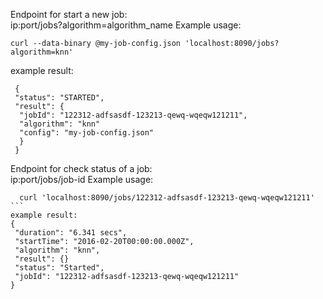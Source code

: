 
Endpoint for start a new job:<br/>
  ip:port/jobs?algorithm=algorithm_name
  Example usage: 
  
    curl --data-binary @my-job-config.json 'localhost:8090/jobs?algorithm=knn'
    
  example result:
  ```
   {
   "status": "STARTED",
   "result": {
    "jobId": "122312-adfsasdf-123213-qewq-wqeqw121211",
    "algorithm": "knn"
    "config": "my-job-config.json"
    }
   }
  ```
    
    
Endpoint for check status of a job:<br/>
    ip:port/jobs/job-id
    Example usage: 
    
      curl 'localhost:8090/jobs/122312-adfsasdf-123213-qewq-wqeqw121211'  
    ```
    example result:
    {
     "duration": "6.341 secs",
     "startTime": "2016-02-20T00:00:00.000Z",
     "algorithm": "knn",
     "result": {}
     "status": "Started",
     "jobId": "122312-adfsasdf-123213-qewq-wqeqw121211"
    }
```
    
    
    

